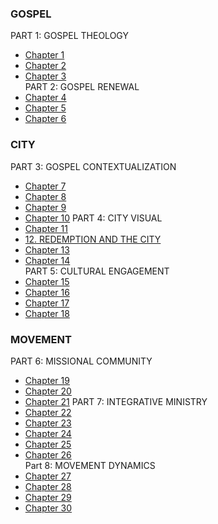 ### GOSPEL
PART 1: GOSPEL THEOLOGY
- [Chapter 1](chapter01.html)  
- [Chapter 2](chapter02.html)  
- [Chapter 3](chapter03.html)  
PART 2: GOSPEL RENEWAL
- [Chapter 4](chapter04.html)  
- [Chapter 5](chapter05.html)  
- [Chapter 6](chapter06.html)  
### CITY
PART 3: GOSPEL CONTEXTUALIZATION
- [Chapter 7](chapter07.html)  
- [Chapter 8](chapter08.html)  
- [Chapter 9](chapter09.html)  
- [Chapter 10](chapter10.html)
PART 4: CITY VISUAL
- [Chapter 11](chapter11.html)  
- [12. REDEMPTION AND THE CITY](chapter12.html)  
- [Chapter 13](chapter13.html)  
- [Chapter 14](chapter14.html)  
PART 5: CULTURAL ENGAGEMENT
- [Chapter 15](chapter15.html)  
- [Chapter 16](chapter16.html)  
- [Chapter 17](chapter17.html)  
- [Chapter 18](chapter18.html)
### MOVEMENT
PART 6: MISSIONAL COMMUNITY  
- [Chapter 19](chapter19.html)  
- [Chapter 20](chapter20.html)  
- [Chapter 21](chapter21.html)
PART 7: INTEGRATIVE MINISTRY  
- [Chapter 22](chapter22.html)  
- [Chapter 23](chapter23.html)  
- [Chapter 24](chapter24.html)  
- [Chapter 25](chapter25.html)  
- [Chapter 26](chapter26.html)  
Part 8: MOVEMENT DYNAMICS
- [Chapter 27](chapter27.html)  
- [Chapter 28](chapter28.html)  
- [Chapter 29](chapter29.html)  
- [Chapter 30](chapter30.html)  
